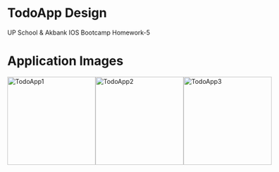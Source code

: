 # TodoApp Design

UP School & Akbank IOS Bootcamp Homework-5

# Application Images

<div style="display: flex; flex-direction: row;">
  <img src="https://github.com/aleyaktas/TodoApp/assets/76265779/2f4e71a9-dd42-456f-a6af-687ea247fae2" alt="TodoApp1" width="200"/>
  <img src="https://github.com/aleyaktas/TodoApp/assets/76265779/c85ff652-243e-4ece-ad32-c21ddc3f61e7" alt="TodoApp2" width="200"/>
  <img src="https://github.com/aleyaktas/TodoApp/assets/76265779/f4256a91-8a39-4b68-8c5f-2665be1a49ac" alt="TodoApp3" width="200"/>
</div>
